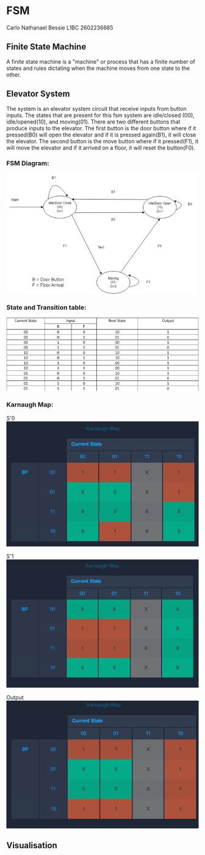# FSM
Carlo Nathanael Bessie
L1BC
2602236685

## Finite State Machine
A finite state machine is a "machine" or process that has a finite number of states and rules dictating when the machine moves from one state to the other.

## Elevator System
The system is an elevator system circuit that receive inputs from button inputs. The states that are present for this fsm system are idle/closed (00), idle/opened(10), and moving(01). There are two different buttons that produce inputs to the elevator. The first button is the door button where if it pressed(B0) will open the elevator and if it is pressed again(B1), it will close the elevator. The second button is the move button where if it pressed(F1), it will move the elevator and if it arrived on a floor, it will reset the button(F0).


### FSM Diagram:
![Space N = 800](images/Diagram.png)

### State and Transition table:
![Space N = 800](images/Truth.png)

### Karnaugh Map:

S'0
![Space N = 800](images/S0.png)

S'1
![Space N = 800](images/S1.png)

Output
![Space N = 800](images/Output.png)


## Visualisation
